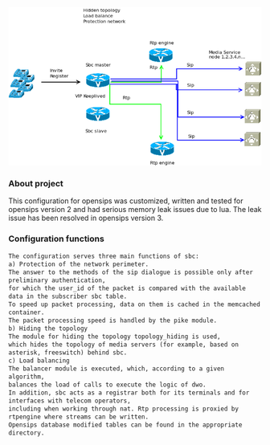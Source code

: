 ![Screenshot](schema.png)
### <b> About project </b>
This configuration for opensips was customized, written and tested for opensips version 2 and had serious memory leak issues due to lua. The leak issue has been resolved in opensips version 3.
### <b> Configuration functions</b>
    The configuration serves three main functions of sbc: 
    a) Protection of the network perimeter.
    The answer to the methods of the sip dialogue is possible only after preliminary authentication, 
    for which the user_id of the packet is compared with the available data in the subscriber sbc table.
    To speed up packet processing, data on them is cached in the memcached container.
    The packet processing speed is handled by the pike module.
    b) Hiding the topology
    The module for hiding the topology topology_hiding is used,
    which hides the topology of media servers (for example, based on asterisk, freeswitch) behind sbc.
    c) Load balancing
    The balancer module is executed, which, according to a given algorithm, 
    balances the load of calls to execute the logic of dwo.
    In addition, sbc acts as a registrar both for its terminals and for interfaces with telecom operators,
    including when working through nat. Rtp processing is proxied by rtpengine where streams can be written.
    Opensips database modified tables can be found in the appropriate directory.
